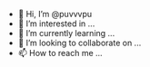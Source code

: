 - 👋 Hi, I’m @puvvvpu
- 👀 I’m interested in ...
- 🌱 I’m currently learning ...
- 💞️ I’m looking to collaborate on ...
- 📫 How to reach me ...

<!---
puvvvpu/puvvvpu is a ✨ special ✨ repository because its `README.md` (this file) appears on your GitHub profile.
You can click the Preview link to take a look at your changes.
--->

